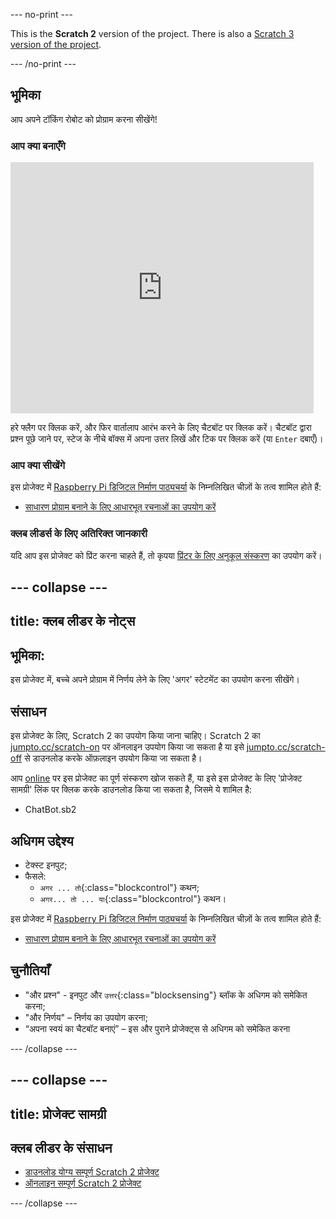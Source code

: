 --- no-print ---

This is the **Scratch 2** version of the project. There is also a [Scratch 3 version of the project](https://projects.raspberrypi.org/hi-IN/projects/chatbot).
 

--- /no-print ---

## भूमिका

आप अपने टॉकिंग रोबोट को प्रोग्राम करना सीखेंगे!

### आप क्या बनाएँगे

<div class="scratch-preview">
  <iframe allowtransparency="true" width="485" height="402" src="https://scratch.mit.edu/projects/embed/26762091/?autostart=false" frameborder="0"></iframe>
</div>

हरे फ्लैग पर क्लिक करें, और फिर वार्तालाप आरंभ करने के लिए चैटबॉट पर क्लिक करें। चैटबॉट द्वारा प्रश्न पूछे जाने पर, स्टेज के नीचे बॉक्स में अपना उत्तर लिखें और टिक पर क्लिक करें (या `Enter` दबाएँ)।

### आप क्या सीखेंगे

इस प्रोजेक्ट में [Raspberry Pi डिजिटल निर्माण पाठ्यचर्या](http://rpf.io/curriculum) के निम्नलिखित चीज़ों के तत्व शामिल होते हैं:

+ [साधारण प्रोग्राम बनाने के लिए आधारभूत रचनाओं का उपयोग करें](https://www.raspberrypi.org/curriculum/programming/creator)

### क्लब लीडर्स के लिए अतिरिक्त जानकारी

यदि आप इस प्रोजेक्ट को प्रिंट करना चाहते हैं, तो कृपया [प्रिंटर के लिए अनुकूल संस्करण](https://projects.raspberrypi.org/en/projects/chatbot-scratch2/print) का उपयोग करें।

--- collapse ---
---
title: क्लब लीडर के नोट्स
---

## भूमिका:
इस प्रोजेक्ट में, बच्चे अपने प्रोग्राम में निर्णय लेने के लिए 'अगर' स्टेटमेंट का उपयोग करना सीखेंगे।

## संसाधन
इस प्रोजेक्ट के लिए, Scratch 2 का उपयोग किया जाना चाहिए। Scratch 2 का [jumpto.cc/scratch-on](http://jumpto.cc/scratch-on) पर ऑनलाइन उपयोग किया जा सकता है या इसे [jumpto.cc/scratch-off](http://jumpto.cc/scratch-off) से डाउनलोड करके ऑफ़लाइन उपयोग किया जा सकता है।

आप <a href="http://scratch.mit.edu/projects/26762091/#editor">online</a> पर इस प्रोजेक्ट का पूर्ण संस्करण खोज सकते हैं, या इसे इस प्रोजेक्ट के लिए 'प्रोजेक्ट सामग्री' लिंक पर क्लिक करके डाउनलोड किया जा सकता है, जिसमे ये शामिल है:

+ ChatBot.sb2

## अधिगम उद्देश्य

+ टेक्स्ट इनपुट;
+ फैसले:
    + `अगर ... तो`{:class="blockcontrol"} कथन;
    + `अगर... तो ... या`{:class="blockcontrol"} कथन।

इस प्रोजेक्ट में [Raspberry Pi डिजिटल निर्माण पाठ्यचर्या](http://rpf.io/curriculum) के निम्नलिखित चीज़ों के तत्व शामिल होते हैं:

+ [साधारण प्रोग्राम बनाने के लिए आधारभूत रचनाओं का उपयोग करें](https://www.raspberrypi.org/curriculum/programming/creator)

## चुनौतियाँ
+ "और प्रश्न" - इनपुट और `उत्तर`{:class="blocksensing"} ब्लॉक के अधिगम को समेकित करना;
+ "और निर्णय" – निर्णय का उपयोग करना;
+ “अपना स्वयं का चैटबॉट बनाएं” – इस और पुराने प्रोजेक्ट्स से अधिगम को समेकित करना

--- /collapse ---

--- collapse ---
---
title: प्रोजेक्ट सामग्री
---

## क्लब लीडर के संसाधन

* [डाउनलोड योग्य सम्पूर्ण Scratch 2 प्रोजेक्ट](resources/ChatBot.sb2)
* [ऑनलाइन सम्पूर्ण Scratch 2 प्रोजेक्ट](http://scratch.mit.edu/projects/26762091/#editor)

--- /collapse ---
